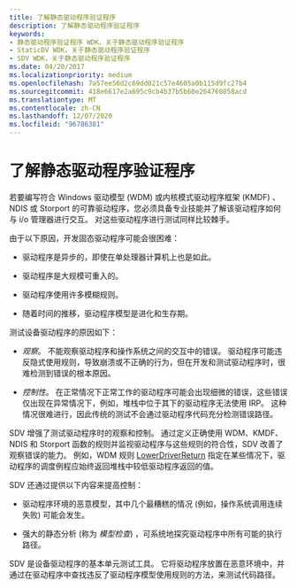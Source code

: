 ```yaml
---
title: 了解静态驱动程序验证程序
description: 了解静态驱动程序验证程序
keywords:
- 静态驱动程序验证程序 WDK，关于静态驱动程序验证程序
- StaticDV WDK，关于静态驱动程序验证程序
- SDV WDK，关于静态驱动程序验证程序
ms.date: 04/20/2017
ms.localizationpriority: medium
ms.openlocfilehash: 7a57ee56d2c69dd021c57e4605a0b115d9fc27b4
ms.sourcegitcommit: 418e6617e2a695c9cb4b37b5b60e264760858acd
ms.translationtype: MT
ms.contentlocale: zh-CN
ms.lasthandoff: 12/07/2020
ms.locfileid: "96786381"
---
```

# <a name="understanding-static-driver-verifier"></a>了解静态驱动程序验证程序


若要编写符合 Windows 驱动模型 (WDM) 或内核模式驱动程序框架 (KMDF) 、NDIS 或 Storport 的可靠驱动程序，您必须具备专业技能并了解该驱动程序如何与 i/o 管理器进行交互。 对这些驱动程序进行测试同样比较棘手。

由于以下原因，开发固态驱动程序可能会很困难：

-   驱动程序是异步的，即使在单处理器计算机上也是如此。

-   驱动程序是大规模可重入的。

-   驱动程序使用许多模糊规则。

-   随着时间的推移，驱动程序模型是进化和生存期。

测试设备驱动程序的原因如下：

-   *观察*。 不能观察驱动程序和操作系统之间的交互中的错误。 驱动程序可能违反隐式使用规则，导致崩溃或不正确的行为，但在开发和测试驱动程序时，很难检测到错误的根本原因。

-   *控制性*。 在正常情况下正常工作的驱动程序可能会出现细微的错误，这些错误仅出现在异常情况下，例如，堆栈中位于其下的驱动程序无法使用 IRP。 这种情况很难进行，因此传统的测试不会通过驱动程序代码充分检测错误路径。

SDV 增强了测试驱动程序时的观察和控制。 通过定义正确使用 WDM、KMDF、NDIS 和 Storport 函数的规则并监视驱动程序与这些规则的符合性，SDV 改善了观察错误的能力。 例如，WDM 规则 [LowerDriverReturn](./wdm-lowerdriverreturn.md) 指定在某些情况下，驱动程序的调度例程应始终返回堆栈中较低驱动程序返回的值。

SDV 还通过提供以下内容来提高控制：

-   驱动程序环境的恶意模型，其中几个最糟糕的情况 (例如，操作系统调用连续失败) 可能会发生。

-   强大的静态分析 (称为 *模型检查*) ，可系统地探究驱动程序中所有可能的执行路径。

SDV 是设备驱动程序的基本单元测试工具。 它将驱动程序放置在恶意环境中，并通过在驱动程序中查找违反了驱动程序模型使用规则的方法，来测试代码路径。

 

